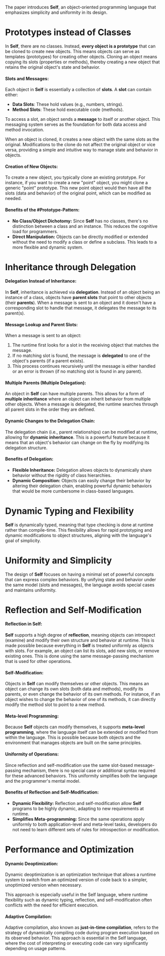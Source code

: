 
The paper introduces **Self**, an object-oriented programming language that emphasizes simplicity and uniformity in its design.

# Prototypes instead of Classes

In **Self**, there are no classes. Instead, **every object is a prototype** that can be cloned to create new objects. This means objects can serve as templates (prototypes) for creating other objects. Cloning an object means copying its slots (properties or methods), thereby creating a new object that retains the original object's state and behavior.

#### Slots and Messages:

Each object in **Self** is essentially a collection of **slots**. A **slot** can contain either:

- **Data Slots**: These hold values (e.g., numbers, strings).
- **Method Slots**: These hold executable code (methods).

To access a slot, an object sends a **message** to itself or another object. This messaging system serves as the foundation for both data access and method invocation.

When an object is cloned, it creates a new object with the same slots as the original. Modifications to the clone do not affect the original object or vice versa, providing a simple and intuitive way to manage state and behavior in objects.

#### Creation of New Objects:

To create a new object, you typically clone an existing prototype. For instance, if you want to create a new "point" object, you might clone a generic "point" prototype. This new point object would then have all the slots (data and behavior) of the original point, which can be modified as needed.

#### Benefits of the #Prototype-Pattern:

- **No Class/Object Dichotomy:** Since **Self** has no classes, there's no distinction between a class and an instance. This reduces the cognitive load for programmers.
- **Direct Manipulation:** Objects can be directly modified or extended without the need to modify a class or define a subclass. This leads to a more flexible and dynamic system.

# Inheritance through Delegation

#### Delegation Instead of Inheritance:

In **Self**, inheritance is achieved via **delegation**. Instead of an object being an instance of a class, objects have **parent slots** that point to other objects (their **parents**). When a message is sent to an object and it doesn't have a corresponding slot to handle that message, it delegates the message to its parent(s).

#### Message Lookup and Parent Slots:

When a message is sent to an object:

1. The runtime first looks for a slot in the receiving object that matches the message.
2. If no matching slot is found, the message is **delegated** to one of the object's parents (if a parent exists).
3. This process continues recursively until the message is either handled or an error is thrown (if no matching slot is found in any parent).

#### Multiple Parents (Multiple Delegation):

An object in **Self** can have multiple parents. This allows for a form of **multiple inheritance** where an object can inherit behavior from multiple other objects. When a message is delegated, the runtime searches through all parent slots in the order they are defined.

#### Dynamic Changes to the Delegation Chain:

The delegation chain (i.e., parent relationships) can be modified at runtime, allowing for **dynamic inheritance**. This is a powerful feature because it means that an object's behavior can change on the fly by modifying its delegation structure.

#### Benefits of Delegation:

- **Flexible Inheritance:** Delegation allows objects to dynamically share behavior without the rigidity of class hierarchies.
- **Dynamic Composition:** Objects can easily change their behavior by altering their delegation chain, enabling powerful dynamic behaviors that would be more cumbersome in class-based languages.

# Dynamic Typing and Flexibility

**Self** is dynamically typed, meaning that type checking is done at runtime rather than compile-time. This flexibility allows for rapid prototyping and dynamic modifications to object structures, aligning with the language's goal of simplicity.

# Uniformity and Simplicity

The design of **Self** focuses on having a minimal set of powerful concepts that can express complex behaviors. By unifying state and behavior under the same model (slots and messages), the language avoids special cases and maintains uniformity.

# Reflection and Self-Modification

#### Reflection in Self:

**Self** supports a high degree of **reflection**, meaning objects can introspect (examine) and modify their own structure and behavior at runtime. This is made possible because everything in **Self** is treated uniformly as objects with slots.
For example, an object can list its slots, add new slots, or remove existing ones. This is done using the same message-passing mechanism that is used for other operations.

#### Self-Modification:

Objects in **Self** can modify themselves or other objects. This means an object can change its own slots (both data and methods), modify its parents, or even change the behavior of its own methods.
For instance, if an object wishes to change the behavior of one of its methods, it can directly modify the method slot to point to a new method.

#### Meta-level Programming:

Because **Self** objects can modify themselves, it supports **meta-level programming**, where the language itself can be extended or modified from within the language. This is possible because both objects and the environment that manages objects are built on the same principles.

#### Uniformity of Operations:

Since reflection and self-modification use the same slot-based message-passing mechanism, there is no special case or additional syntax required for these advanced behaviors. This uniformity simplifies both the language and the programmer's mental model.

#### Benefits of Reflection and Self-Modification:

- **Dynamic Flexibility:** Reflection and self-modification allow **Self** programs to be highly dynamic, adapting to new requirements at runtime.
- **Simplifies Meta-programming:** Since the same operations apply uniformly to both application-level and meta-level tasks, developers do not need to learn different sets of rules for introspection or modification.

# Performance and Optimization

#### Dynamic Deoptimization:

Dynamic deoptimization is an optimization technique that allows a runtime system to switch from an optimized version of code back to a simpler, unoptimized version when necessary.

This approach is especially useful in the Self language, where runtime flexibility such as dynamic typing, reflection, and self-modification often conflicts with the need for efficient execution.

#### Adaptive Compilation:

Adaptive compilation, also known as **just-in-time compilation**, refers to the strategy of dynamically compiling code during program execution based on its observed behavior.
This approach is essential in the Self language, where the cost of interpreting or executing code can vary significantly depending on usage patterns.